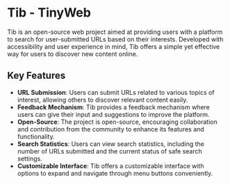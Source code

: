 # Tib - TinyWeb

Tib is an open-source web project aimed at providing users with a platform to search for user-submitted URLs based on their interests. Developed with accessibility and user experience in mind, Tib offers a simple yet effective way for users to discover new content online.

## Key Features

- **URL Submission**: Users can submit URLs related to various topics of interest, allowing others to discover relevant content easily.
- **Feedback Mechanism**: Tib provides a feedback mechanism where users can give their input and suggestions to improve the platform.
- **Open-Source**: The project is open-source, encouraging collaboration and contribution from the community to enhance its features and functionality.
- **Search Statistics**: Users can view search statistics, including the number of URLs submitted and the current status of safe search settings.
- **Customizable Interface**: Tib offers a customizable interface with options to expand and navigate through menu buttons conveniently.
